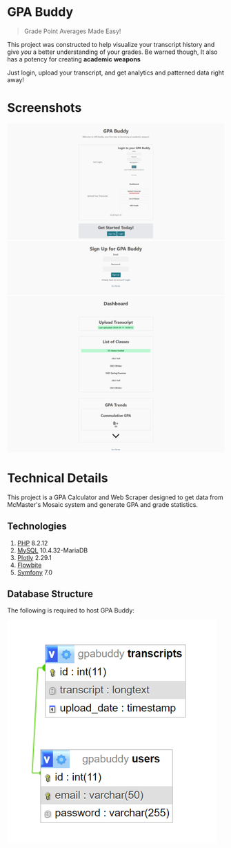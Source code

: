 # GPA Buddy

> Grade Point Averages Made Easy!

This project was constructed to help visualize your transcript history and give _you_ a better understanding of your grades.
Be warned though, It also has a potency for creating **academic weapons**

Just login, upload your transcript, and get analytics and patterned data right away!

# Screenshots

![Website Homepage](images/homepage.png)
![Signup Page](images/signup.png)
![Dashboard Page](images/dashboard.png)

# Technical Details

This project is a GPA Calculator and Web Scraper designed to get data from McMaster's Mosaic system and generate GPA and grade statistics.

## Technologies

1. [PHP](https://www.php.net/) 8.2.12
2. [MySQL](https://www.mysql.com/) 10.4.32-MariaDB
3. [Plotly](https://plotly.com/javascript/) 2.29.1
4. [Flowbite](https://flowbite.com/icons/)
5. [Symfony](https://symfony.com/) 7.0

## Database Structure

The following is required to host GPA Buddy:

![Database Structure for GPA Buddy](images/dbstructure.png)
